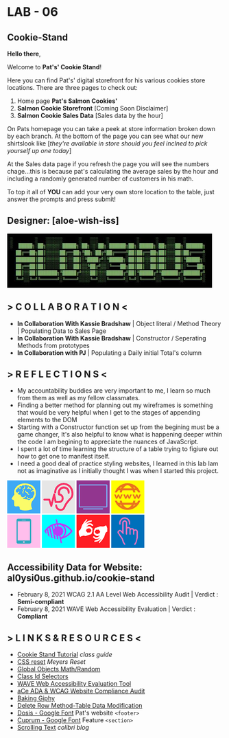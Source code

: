 # LAB - 06

## Cookie-Stand

**Hello there**,

Welcome to **Pat's' Cookie Stand**!

Here you can find Pat's' digital storefront for his various cookies store locations. There are three pages to check out:

1. Home page **Pat's Salmon Cookies'**
2. **Salmon Cookie Storefront** [Coming Soon Disclaimer]
3. **Salmon Cookie Sales Data** [Sales data by the hour]

On Pats homepage you can take a peek at store information broken down by each branch. At the bottom of the page you can see what our new shirtslook like [*they're available in store should you feel inclned to pick yourself up one today*]

At the Sales data page if you refresh the page you will see the numbers chage...this is because pat's calculating the average sales by the hour and including a randomly generated number of customers in his math.

To top it all of **YOU** can add your very own store location to the table, just answer the prompts and press submit!

## Designer: [aloe-wish-iss]

![banner](https://github.com/AL0YSI0US/about-me/blob/main/img/bannerNameArt.JPG?raw=true)

## > C O L L A B O R A T I O N <

+ **In Collaboration With Kassie Bradshaw** | Object literal / Method Theory | Populating Data to Sales Page
+ **In Collaboration With Kassie Bradshaw** | Constructor / Seperating Methods from prototypes
+ **In Collaboration with PJ** | Populating a Daily initial Total's column

## > R E F L E C T I O N S <

+ My accountability buddies are very important to me, I learn so much from them as well as my fellow classmates.
+ Finding a better method for planning out my wireframes is something that would be very helpful when I get to the stages of appending elements to the DOM
+ Starting with a Constructor function set up from the begining must be a game changer, It's also helpful to know what is happening deeper within the code I am begining to appreciate the nuances of JavaScript.
+ I spent a lot of time learning the structure of a table trying to figiure out how to get one to manifest itself.
+ I need a good deal of practice styling websites, I learned in this lab Iam not as imaginative as I initially thought I was when I started this project.

![access](https://github.com/AL0YSI0US/about-me/blob/main/img/8grid.png?raw=true)

## Accessibility Data for Website: al0ysi0us.github.io/cookie-stand

+ February 8, 2021 WCAG 2.1 AA Level Web Accessibility Audit | Verdict : **Semi-compliant**
+ February 8, 2021 WAVE Web Accessibility Evaluation | Verdict : **Compliant**

## > L I N K S  &  R E S O U R C E S <

+ [Cookie Stand Tutorial](https://codefellows.github.io/code-201-guide/curriculum/class-02/project_setup) *class guide*
+ [CSS reset](https://meyerweb.com/eric/tools/css/reset/) *Meyers Reset*
+ [Global Objects Math/Random](https://developer.mozilla.org/en-US/docs/Web/JavaScript/Reference/Global_Objects/Math/random)
+ [Class Id Selectors](https://developer.mozilla.org/en-US/docs/Web/CSS/ID_selectors)
+ [WAVE Web Accessibility Evaluation Tool](https://wave.webaim.org/)
+ [aCe ADA & WCAG Website Compliance Audit](https://ace.accessibe.com/)
+ [Baking Giphy](https://giphy.com/gifs/playmobil-christmas-xmas-merryxmas-3gILD66hEFl11Ff8zZ/embed)
+ [Delete Row Method-Table Data Modification](https://www.w3schools.com/jsref/met_table_deleterow.asp)
+ [Dosis - Google Font](https://fonts.google.com/specimen/Dosis?preview.text=%C2%A92021%20codefellows%20%3C(%5E.%5E)%3E%20ALOYSIOUS&preview.text_type=custom&sidebar.open=true&selection.family=Dosis:wght@600) Pat's website `<footer>`
+ [Cuprum - Google Font](https://fonts.google.com/specimen/Cuprum?category=Sans+Serif,Display,Handwriting,Monospace&sidebar.open=true&selection.family=Cuprum)  Feature `<section>`
+ [Scrolling Text](https://colibriwp.com/blog/scrolling-text/) *colibri blog*
